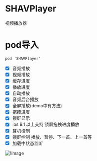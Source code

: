 # SHAVPlayer
视频播放器
# pod导入
```
pod 'SHAVPlayer'
```
- [x] 音频播放
- [x] 视频播放
- [x] 缓存进度
- [x] 播放进度
- [x] 自动播放
- [x] 音频后台播放
- [x] 全屏播放(demo中有方法)
- [x] 拖拽进度
- [x] 锁屏显示
- [x] ios 9.1 以上支持 锁屏拖拽进度播放
- [x] 耳机控制
- [x] 锁屏控制 播放、暂停、下一首、上一首等
- [x] 加载中状态监听

![!image](https://github.com/CCSH/SHAVPlayer/blob/master/QQ20190111-103340-HD.gif)
